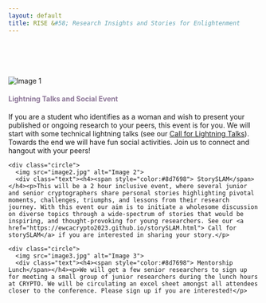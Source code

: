 ```yaml
---
layout: default
title: RISE &#58; Research Insights and Stories for Enlightenment
---
```



<div style="padding-top: 30px;"></div>







<div style="padding-top: 40px;"></div>




 <div class="circle-container">
    <div class="circle">
      <img src="image1.jpg" alt="Image 1">
      <div class="text"><h4><span style="color:#8d7698">Lightning Talks and Social Event</span></h4><p>If you are a student who identifies as a woman and wish to present your published or ongoing research to your peers, this event is for you. We will start with some technical lightning talks (see our <a href="https://ewcacrypto2023.github.io/callForTalks.html"> Call for Lightning Talks</a>). Towards the end we will have fun social activities. Join us to connect and hangout with your peers!</p>
</div>
    </div>

    <div class="circle">
      <img src="image2.jpg" alt="Image 2">
      <div class="text"><h4><span style="color:#8d7698"> StorySLAM</span></h4><p>This will be a 2 hour inclusive event, where several junior and senior cryptographers share personal stories highlighting pivotal moments, challenges, triumphs, and lessons from their research journey. With this event our aim is to initiate a wholesome discussion on diverse topics through a wide-spectrum of stories that would be inspiring, and thought-provoking for young researchers. See our <a href="https://ewcacrypto2023.github.io/storySLAM.html"> Call for storySLAM</a> if you are interested in sharing your story.</p>
</div>
    </div>

    <div class="circle">
      <img src="image3.jpg" alt="Image 3">
      <div class="text"><h4><span style="color:#8d7698"> Mentorship Lunch</span></h4><p>We will get a few senior researchers to sign up for meeting a small group of junior researchers during the lunch hours at CRYPTO. We will be circulating an excel sheet amongst all attendees closer to the conference. Please sign up if you are interested!</p>
</div>
    </div>
  </div>





<div style="padding-top: 40px;"></div>





<div style="padding-top: 150px;"></div>





